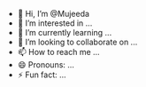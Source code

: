 - 👋 Hi, I’m @Mujeeda
- 👀 I’m interested in ...
- 🌱 I’m currently learning ...
- 💞️ I’m looking to collaborate on ...
- 📫 How to reach me ...
- 😄 Pronouns: ...
- ⚡ Fun fact: ...

<!---
Mujeeda/Mujeeda is a ✨ special ✨ repository because its `README.md` (this file) appears on your GitHub profile.
You can click the Preview link to take a look at your changes.
--->
